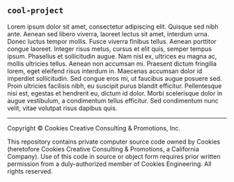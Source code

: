 
## `cool-project`

Lorem ipsum dolor sit amet, consectetur adipiscing elit. Quisque sed nibh ante. Aenean sed libero viverra, laoreet lectus sit amet, interdum urna. Donec luctus tempor mollis. Fusce viverra finibus tellus. Aenean porttitor congue laoreet. Integer risus metus, cursus et elit quis, semper tempus ipsum. Phasellus et sollicitudin augue. Nam nisl ex, ultrices eu magna ac, mollis ultricies tellus. Aenean non accumsan mi. Praesent dictum fringilla lorem, eget eleifend risus interdum in. Maecenas accumsan dolor id imperdiet sollicitudin. Sed congue eros mi, ut faucibus augue posuere sed. Proin ultricies facilisis nibh, eu suscipit purus blandit efficitur. Pellentesque nisi est, egestas et hendrerit eu, dictum id dolor. Morbi scelerisque dolor in augue vestibulum, a condimentum tellus efficitur. Sed condimentum nunc velit, vitae volutpat risus dapibus quis.


---

Copyright © Cookies Creative Consulting & Promotions, Inc.

This repository contains private computer source code owned by Cookies (heretofore Cookies Creative Consulting & Promotions, a California Company). Use of this code in source or object form requires prior written permission from a duly-authorized member of Cookies Engineering. All rights reserved.
